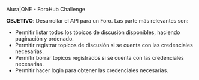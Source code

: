 Alura|ONE - ForoHub Challenge

**OBJETIVO**: Desarrollar el API para un Foro. Las parte más relevantes son:
- Permitir listar todos los tópicos de discusión disponibles, haciendo paginación y ordenado.
- Permitir registrar topicos de discusión si se cuenta con las credenciales necesarias.
- Permitir borrar topicos registrados si se cuenta con las credenciales necesarias.
- Permitir hacer login para obtener las credenciales necesarias.

